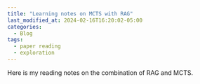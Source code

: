 ```yaml
---
title: "Learning notes on MCTS with RAG"
last_modified_at: 2024-02-16T16:20:02-05:00
categories:
  - Blog
tags:
  - paper reading
  - exploration
---
```


Here is my reading notes on the combination of RAG and MCTS.